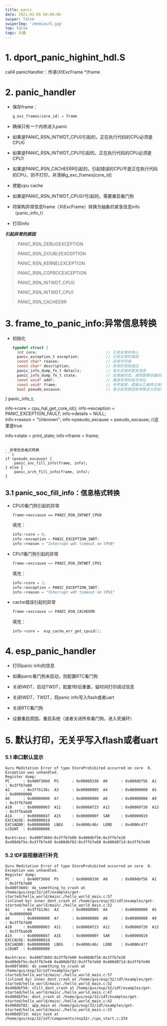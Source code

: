 ```yaml
---
title: panic
date: 2021-01-05 00:00:00
swiper: false
swiperImg: '/medias/5.jpg'
top: false
tags: 乐鑫
---
```


# 1. dport_panic_highint_hdl.S

call4 panicHandler：传递(XtExcFrame *)frame

# 2. panic_handler

- 保存frame：
  ```c
  g_exc_frames[core_id] = frame
  ```
  
- 确保只有一个内核进入panic

- 如果是PANIC_RSN_INTWDT_CPU0引起的，正在执行代码的CPU必须是CPU0

- 如果是PANIC_RSN_INTWDT_CPU1引起的，正在执行代码的CPU必须是CPU1

- 如果是PANIC_RSN_CACHEERR引起的，引起错误的CPU不是正在执行代码的CPU，则不打印，并清掉g_exc_frames[core_id]

- 使能cpu cache

- 如果是PANIC_RSN_INTWDT_CPU0/1引起的，需要重启看门狗

- 将架构异常信息frame（XtExcFrame）转换为抽象的紧急信息info（panic_info_t）

- 打印info

***引起异常的原因***

> PANIC_RSN_DEBUGEXCEPTION			
>
> PANIC_RSN_DOUBLEEXCEPTION		  
>
> PANIC_RSN_KERNELEXCEPTION			
>
> PANIC_RSN_COPROCEXCEPTION		  
>
> PANIC_RSN_INTWDT_CPU0					
>
> PANIC_RSN_INTWDT_CPU1					
>
> PANIC_RSN_CACHEERR						  

# 3. frame_to_panic_info:异常信息转换

- 初始化
  ```c
  typedef struct {
    int core;                               // 引发异常的核心
    panic_exception_t exception;            // 引发异常的原因
    const char* reason;                     // 异常字符串
    const char* description;                // 异常的简短描述
    panic_info_dump_fn_t details;           // 有关异常的更多信息
    panic_info_dump_fn_t state;             // 处理器状态，通常是寄存器的内容
    const void* addr;                       // 触发异常的指令地址
    const void* frame;                      // 参考框架，直接从汇编传过来的
    bool pseudo_excause;                    // 表示异常原因有特殊含义的标志
} panic_info_t;

  info->core = cpu_hal_get_core_id();
  info->exception = PANIC_EXCEPTION_FAULT;
  info->details = NULL;   
  info->reason = "Unknown";
  info->pseudo_excause = pseudo_excause;    //这里是true
  
  info->state = print_state;
  info->frame = frame;
  ```
  
- 异常信息格式转换
  ```c
  if (pseudo_excause) {
      panic_soc_fill_info(frame, info);
  } else {
      panic_arch_fill_info(frame, info);
  }
  ```

## 3.1 panic_soc_fill_info：信息格式转换

- CPU0看门狗引起的异常
  
  ```
  frame->exccause == PANIC_RSN_INTWDT_CPU0
  ```
  
  填充：
  
  ```c
  info->core = 0;
  info->exception = PANIC_EXCEPTION_IWDT;
  info->reason = "Interrupt wdt timeout on CPU0"
  ```
  
- CPU1看门狗引起的异常
  
  ```c
  frame->exccause == PANIC_RSN_INTWDT_CPU1
  ```
  
  填充：
  
  ```c
  info->core = 1;
  info->exception = PANIC_EXCEPTION_IWDT;
  info->reason = "Interrupt wdt timeout on CPU1"
  ```
  
- cache错误引起的异常
  ```c
  frame->exccause == PANIC_RSN_CACHEERR
  ```
  
  填充：
  
  ```c
  info->core =  esp_cache_err_get_cpuid();
  ```

# 4. esp_panic_handler

- 打印panic info的信息
- 如果panic看门狗未启动，则配置RTC看门狗

- 关闭IWDT，启动TWDT，配置1秒后重置，留时间打印调试信息

- 关闭IWDT、TWDT，将panic info写入flash或者uart
- 关闭RTC看门狗
- 设置重启原因，重启系统（或者关闭所有看门狗，进入死循环）

# 5. 默认打印，无关乎写入flash或者uart

### 5.1 串口默认显示

```shell
Guru Meditation Error of type StoreProhibited occurred on core  0. Exception was unhandled.
Register dump:
PC      : 0x400f360d  PS      : 0x00060330  A0      : 0x800dbf56  A1      : 0x3ffb7e00
A2      : 0x3ffb136c  A3      : 0x00000005  A4      : 0x00000000  A5      : 0x00000000
A6      : 0x00000000  A7      : 0x00000080  A8      : 0x00000000  A9      : 0x3ffb7dd0
A10     : 0x00000003  A11     : 0x00060f23  A12     : 0x00060f20  A13     : 0x3ffba6d0
A14     : 0x00000047  A15     : 0x0000000f  SAR     : 0x00000019  EXCCAUSE: 0x0000001d
EXCVADDR: 0x00000000  LBEG    : 0x4000c46c  LEND    : 0x4000c477  LCOUNT  : 0x00000000

Backtrace: 0x400f360d:0x3ffb7e00 0x400dbf56:0x3ffb7e20 0x400dbf5e:0x3ffb7e40 0x400dbf82:0x3ffb7e60 0x400d071d:0x3ffb7e90
```

### 5.2 IDF监视器进行补充

```shell
Guru Meditation Error of type StoreProhibited occurred on core  0. Exception was unhandled.
Register dump:
PC      : 0x400f360d  PS      : 0x00060330  A0      : 0x800dbf56  A1      : 0x3ffb7e00
0x400f360d: do_something_to_crash at /home/gus/esp/32/idf/examples/get-started/hello_world/main/./hello_world_main.c:57
(inlined by) inner_dont_crash at /home/gus/esp/32/idf/examples/get-started/hello_world/main/./hello_world_main.c:52
A2      : 0x3ffb136c  A3      : 0x00000005  A4      : 0x00000000  A5      : 0x00000000
A6      : 0x00000000  A7      : 0x00000080  A8      : 0x00000000  A9      : 0x3ffb7dd0
A10     : 0x00000003  A11     : 0x00060f23  A12     : 0x00060f20  A13     : 0x3ffba6d0
A14     : 0x00000047  A15     : 0x0000000f  SAR     : 0x00000019  EXCCAUSE: 0x0000001d
EXCVADDR: 0x00000000  LBEG    : 0x4000c46c  LEND    : 0x4000c477  LCOUNT  : 0x00000000

Backtrace: 0x400f360d:0x3ffb7e00 0x400dbf56:0x3ffb7e20 0x400dbf5e:0x3ffb7e40 0x400dbf82:0x3ffb7e60 0x400d071d:0x3ffb7e90
0x400f360d: do_something_to_crash at /home/gus/esp/32/idf/examples/get-started/hello_world/main/./hello_world_main.c:57
(inlined by) inner_dont_crash at /home/gus/esp/32/idf/examples/get-started/hello_world/main/./hello_world_main.c:52
0x400dbf56: still_dont_crash at /home/gus/esp/32/idf/examples/get-started/hello_world/main/./hello_world_main.c:47
0x400dbf5e: dont_crash at /home/gus/esp/32/idf/examples/get-started/hello_world/main/./hello_world_main.c:42
0x400dbf82: app_main at /home/gus/esp/32/idf/examples/get-started/hello_world/main/./hello_world_main.c:33
0x400d071d: main_task at /home/gus/esp/32/idf/components/esp32/./cpu_start.c:254
```

